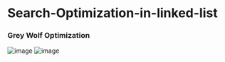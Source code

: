 # Search-Optimization-in-linked-list
### Grey Wolf Optimization

![image](https://github.com/user-attachments/assets/5e13ca18-d890-4e31-b72a-9b53801d9be2)
                              ![image](https://github.com/user-attachments/assets/671c5413-21f7-49f8-9b27-b9c02d5bd17a)

